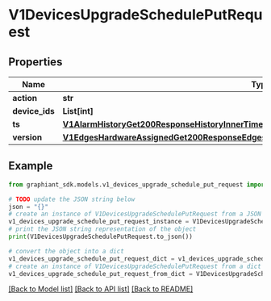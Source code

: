 # V1DevicesUpgradeSchedulePutRequest


## Properties

Name | Type | Description | Notes
------------ | ------------- | ------------- | -------------
**action** | **str** |  | [optional] 
**device_ids** | **List[int]** |  | [optional] 
**ts** | [**V1AlarmHistoryGet200ResponseHistoryInnerTime**](V1AlarmHistoryGet200ResponseHistoryInnerTime.md) |  | [optional] 
**version** | [**V1EdgesHardwareAssignedGet200ResponseEdgesSummaryInnerUpgradeSummaryRunningVersion**](V1EdgesHardwareAssignedGet200ResponseEdgesSummaryInnerUpgradeSummaryRunningVersion.md) |  | [optional] 

## Example

```python
from graphiant_sdk.models.v1_devices_upgrade_schedule_put_request import V1DevicesUpgradeSchedulePutRequest

# TODO update the JSON string below
json = "{}"
# create an instance of V1DevicesUpgradeSchedulePutRequest from a JSON string
v1_devices_upgrade_schedule_put_request_instance = V1DevicesUpgradeSchedulePutRequest.from_json(json)
# print the JSON string representation of the object
print(V1DevicesUpgradeSchedulePutRequest.to_json())

# convert the object into a dict
v1_devices_upgrade_schedule_put_request_dict = v1_devices_upgrade_schedule_put_request_instance.to_dict()
# create an instance of V1DevicesUpgradeSchedulePutRequest from a dict
v1_devices_upgrade_schedule_put_request_from_dict = V1DevicesUpgradeSchedulePutRequest.from_dict(v1_devices_upgrade_schedule_put_request_dict)
```
[[Back to Model list]](../README.md#documentation-for-models) [[Back to API list]](../README.md#documentation-for-api-endpoints) [[Back to README]](../README.md)


